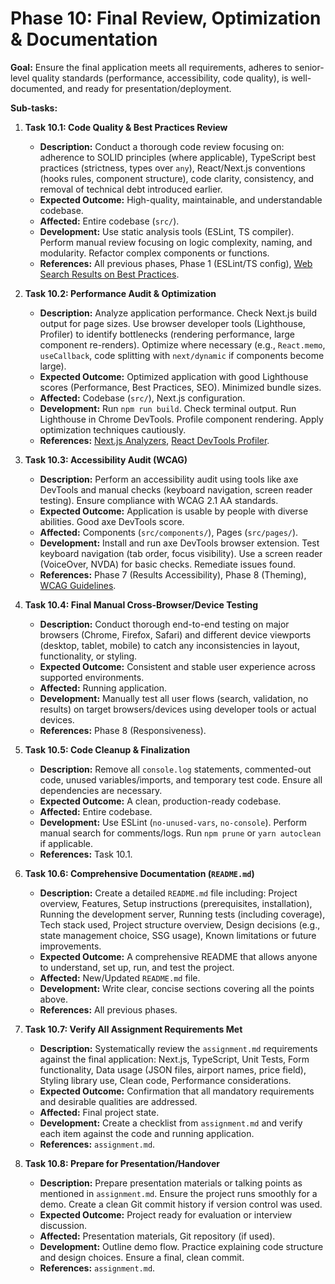 # Phase 10: Final Review, Optimization & Documentation

**Goal:** Ensure the final application meets all requirements, adheres to senior-level quality standards (performance, accessibility, code quality), is well-documented, and ready for presentation/deployment.

**Sub-tasks:**

1.  **Task 10.1: Code Quality & Best Practices Review**

    - **Description:** Conduct a thorough code review focusing on: adherence to SOLID principles (where applicable), TypeScript best practices (strictness, types over `any`), React/Next.js conventions (hooks rules, component structure), code clarity, consistency, and removal of technical debt introduced earlier.
    - **Expected Outcome:** High-quality, maintainable, and understandable codebase.
    - **Affected:** Entire codebase (`src/`).
    - **Development:** Use static analysis tools (ESLint, TS compiler). Perform manual review focusing on logic complexity, naming, and modularity. Refactor complex components or functions.
    - **References:** All previous phases, Phase 1 (ESLint/TS config), [Web Search Results on Best Practices](https://medium.com/@PedalsUp/mastering-next-js-best-practices-for-clean-scalable-and-type-safe-development-626257980e60).

2.  **Task 10.2: Performance Audit & Optimization**

    - **Description:** Analyze application performance. Check Next.js build output for page sizes. Use browser developer tools (Lighthouse, Profiler) to identify bottlenecks (rendering performance, large component re-renders). Optimize where necessary (e.g., `React.memo`, `useCallback`, code splitting with `next/dynamic` if components become large).
    - **Expected Outcome:** Optimized application with good Lighthouse scores (Performance, Best Practices, SEO). Minimized bundle sizes.
    - **Affected:** Codebase (`src/`), Next.js configuration.
    - **Development:** Run `npm run build`. Check terminal output. Run Lighthouse in Chrome DevTools. Profile component rendering. Apply optimization techniques cautiously.
    - **References:** [Next.js Analyzers](https://nextjs.org/docs/advanced-features/analyzing-bundles), [React DevTools Profiler](https://reactjs.org/blog/2018/09/10/introducing-the-react-profiler.html).

3.  **Task 10.3: Accessibility Audit (WCAG)**

    - **Description:** Perform an accessibility audit using tools like axe DevTools and manual checks (keyboard navigation, screen reader testing). Ensure compliance with WCAG 2.1 AA standards.
    - **Expected Outcome:** Application is usable by people with diverse abilities. Good axe DevTools score.
    - **Affected:** Components (`src/components/`), Pages (`src/pages/`).
    - **Development:** Install and run axe DevTools browser extension. Test keyboard navigation (tab order, focus visibility). Use a screen reader (VoiceOver, NVDA) for basic checks. Remediate issues found.
    - **References:** Phase 7 (Results Accessibility), Phase 8 (Theming), [WCAG Guidelines](https://www.w3.org/WAI/standards-guidelines/wcag/).

4.  **Task 10.4: Final Manual Cross-Browser/Device Testing**

    - **Description:** Conduct thorough end-to-end testing on major browsers (Chrome, Firefox, Safari) and different device viewports (desktop, tablet, mobile) to catch any inconsistencies in layout, functionality, or styling.
    - **Expected Outcome:** Consistent and stable user experience across supported environments.
    - **Affected:** Running application.
    - **Development:** Manually test all user flows (search, validation, no results) on target browsers/devices using developer tools or actual devices.
    - **References:** Phase 8 (Responsiveness).

5.  **Task 10.5: Code Cleanup & Finalization**

    - **Description:** Remove all `console.log` statements, commented-out code, unused variables/imports, and temporary test code. Ensure all dependencies are necessary.
    - **Expected Outcome:** A clean, production-ready codebase.
    - **Affected:** Entire codebase.
    - **Development:** Use ESLint (`no-unused-vars`, `no-console`). Perform manual search for comments/logs. Run `npm prune` or `yarn autoclean` if applicable.
    - **References:** Task 10.1.

6.  **Task 10.6: Comprehensive Documentation (`README.md`)**

    - **Description:** Create a detailed `README.md` file including: Project overview, Features, Setup instructions (prerequisites, installation), Running the development server, Running tests (including coverage), Tech stack used, Project structure overview, Design decisions (e.g., state management choice, SSG usage), Known limitations or future improvements.
    - **Expected Outcome:** A comprehensive README that allows anyone to understand, set up, run, and test the project.
    - **Affected:** New/Updated `README.md` file.
    - **Development:** Write clear, concise sections covering all the points above.
    - **References:** All previous phases.

7.  **Task 10.7: Verify All Assignment Requirements Met**

    - **Description:** Systematically review the `assignment.md` requirements against the final application: Next.js, TypeScript, Unit Tests, Form functionality, Data usage (JSON files, airport names, price field), Styling library use, Clean code, Performance considerations.
    - **Expected Outcome:** Confirmation that all mandatory requirements and desirable qualities are addressed.
    - **Affected:** Final project state.
    - **Development:** Create a checklist from `assignment.md` and verify each item against the code and running application.
    - **References:** `assignment.md`.

8.  **Task 10.8: Prepare for Presentation/Handover**
    - **Description:** Prepare presentation materials or talking points as mentioned in `assignment.md`. Ensure the project runs smoothly for a demo. Create a clean Git commit history if version control was used.
    - **Expected Outcome:** Project ready for evaluation or interview discussion.
    - **Affected:** Presentation materials, Git repository (if used).
    - **Development:** Outline demo flow. Practice explaining code structure and design choices. Ensure a final, clean commit.
    - **References:** `assignment.md`.
